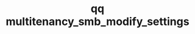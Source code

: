 ---
category: multitenancy
command: multitenancy_smb_modify_settings
optional_options:
- alternate: []
  help: ID of tenant to modify settings for
  name: --tenant-id
  required: true
- alternate:
  - --encryption-mode
  help: Server encryption mode to set
  name: -e
  required: false
- alternate:
  - --supported-dialects
  help: "\n            Specify a space-separated list of SMB dialects that clients\
    \ are permitted to negotiate.\n            To disable SMB, specify -d \"\". Available\
    \ dialects: smb2_dialect_2_002, smb2_dialect_2_1, smb2_dialect_3_0, smb2_dialect_3_11.\n\
    \            Alternatively, use -d ALL to allow all supported dialects.\n    \
    \        "
  name: -d
  required: false
- alternate: []
  help: "\n            Configure share listing to omit shares to which the requesting\
    \ host isn't authorized to\n            connect.\n            "
  name: --hide-shares-from-unauthorized-hosts
  required: false
- alternate: []
  help: "\n            Configure share listing to omit shares to which the requesting\
    \ user isn't authorized to\n            connect. Important: Clients which don't\
    \ have passwordless authentication typically list\n            shares by using\
    \ guest privileges. This flag typically hides all shares from this client\n  \
    \          type.\n            "
  name: --hide-shares-from-unauthorized-users
  required: false
- alternate: []
  help: "\n            When you set this flag to visible, the .snapshot directory\
    \ appears at the root of shares\n            during directory listing operations.\
    \ The .snapshot directory is also accessible by name\n            in any directory.\
    \ When you set this flag to hidden, .snapshot directories do not appear\n    \
    \        in directory listings but remains accessible by name. When you set this\
    \ flag to\n            disabled, .snapshot directories are not accessible and\
    \ snapshots are available only\n            through the Restore Previous Versions\
    \ dialog box on Windows.\n            "
  name: --snapshot-directory-mode
  required: false
- alternate: []
  help: "\n            Enables bypass traverse checking for all users and directories.\
    \ For example, a user who\n            tries to access directory /x/y and has\
    \ permissions to the /x directory but not to the\n            /x/y directory can\
    \ access the /x/y directory. A user still requires permissions to the\n      \
    \      /x directory to view its contents.\n            "
  name: --bypass-traverse-checking
  required: false
- alternate: []
  help: "\n            If the user is not a guest, require all messages to be signed.\
    \ This flag applies to all\n            SMB shares.\n            "
  name: --signing-required
  required: false
permalink: /qq-cli-command-guide/multitenancy/multitenancy_smb_modify_settings.html
positional_options: []
sidebar: qq_cli_command_reference_sidebar
summary: This section explains how to use the <code>qq multitenancy_smb_modify_settings</code>
  command.
synopsis: Modify SMB settings for a tenant
title: qq multitenancy_smb_modify_settings
usage: "qq multitenancy_smb_modify_settings [-h] --tenant-id TENANT_ID [-e {none,preferred,required}]\
  \ [-d dialect_1 [dialect_2 ...]]\n    [--hide-shares-from-unauthorized-hosts {true,false}]\
  \ [--hide-shares-from-unauthorized-users {true,false}]\n    [--snapshot-directory-mode\
  \ {visible,hidden,disabled}] [--bypass-traverse-checking {true,false}]\n    [--signing-required\
  \ {true,false}]"
zendesk_source: qq CLI Command Guide

---